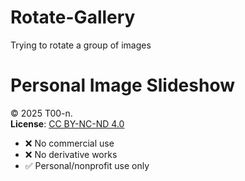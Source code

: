# Rotate-Gallery
Trying to rotate a group of images

# Personal Image Slideshow  
© 2025 T00-n.  
**License**: [CC BY-NC-ND 4.0](https://creativecommons.org/licenses/by-nc-nd/4.0/)  
- ❌ No commercial use  
- ❌ No derivative works  
- ✅ Personal/nonprofit use only  
